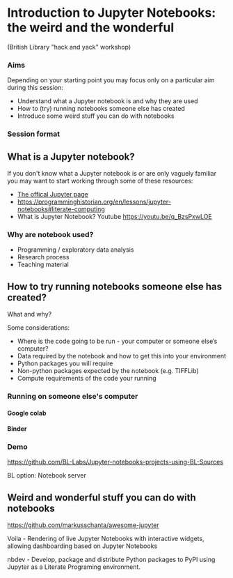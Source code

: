 # Introduction to Jupyter Notebooks: the weird and the wonderful 
(British Library "hack and yack" workshop) 

### Aims 

Depending on your starting point you may focus only on a particular aim during this session:

- Understand what a Jupyter notebook is and why they are used 
- How to (try) running notebooks someone else has created
- Introduce some weird stuff you can do with notebooks

### Session format 



## What is a Jupyter notebook?

If you don't know what a Jupyter notebook is or are only vaguely familiar you may want to start working through some of these resources:

- [The offical Jupyter page](https://jupyter.org/)
- https://programminghistorian.org/en/lessons/jupyter-notebooks#literate-computing 
- What is Jupyter Notebook? Youtube https://youtu.be/q_BzsPxwLOE 

### Why are notebook used? 

- Programming / exploratory data analysis 
- Research process
- Teaching material 



## How to try running notebooks someone else has created?
What and why?

Some considerations:
- Where is the code going to be run - your computer or someone else’s computer?
- Data required by the notebook and how to get this into your environment 
- Python packages you will require 
- Non-python packages expected by the notebook (e.g. TIFFLib)
- Compute requirements of the code your running 

### Running on someone else's computer 

#### Google colab 
#### Binder 


### Demo 
https://github.com/BL-Labs/Jupyter-notebooks-projects-using-BL-Sources 

BL option: 
Notebook server 


## Weird and wonderful stuff you can  do with notebooks 

https://github.com/markusschanta/awesome-jupyter


Voila - Rendering of live Jupyter Notebooks with interactive widgets, allowing dashboarding based on Jupyter Notebooks

nbdev - Develop, package and distribute Python packages to PyPI using Jupyter as a Literate Programing environment.


